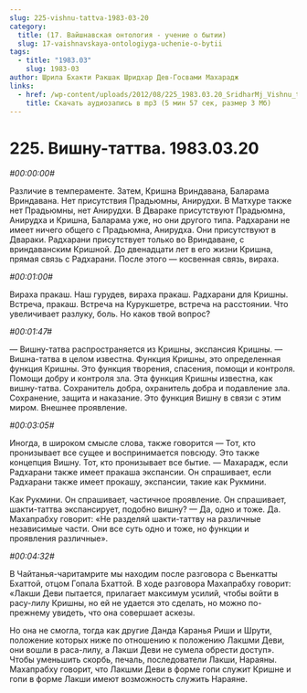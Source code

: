 ```yaml
---
slug: 225-vishnu-tattva-1983-03-20
category:
  title: (17. Вайшнавская онтология - учение о бытии)
  slug: 17-vaishnavskaya-ontologiyga-uchenie-o-bytii
tags:
  - title: "1983.03"
    slug: 1983-03
author: Шрила Бхакти Ракшак Шридхар Дев-Госвами Махарадж
links:
  - href: /wp-content/uploads/2012/08/225_1983.03.20_SridharMj_Vishnu_tattva.mp3
    title: Скачать аудиозапись в mp3 (5 мин 57 сек, размер 3 Мб)
---
```


# 225. Вишну-таттва. 1983.03.20

*#00:00:00#*

Различие в темпераменте. Затем, Кришна Вриндавана, Баларама Вриндавана. Нет присутствия Прадьюмны, Анирудхи. В Матхуре также нет Прадьюмны, нет Анирудхи. В Двараке присутствуют Прадьюмна, Анирудха и Кришна, Баларама уже, но они другого типа. Радхарани не имеет ничего общего с Прадьюмна, Анирудха. Они присутствуют в Двараки. Радхарани присутствует только во Вриндаване, с вриндаванским Кришной. До двенадцати лет в его жизни Кришна, прямая связь с Радхарани. После этого — косвенная связь, вираха.

*#00:01:00#*

Вираха пракаш. Наш гурудев, вираха пракаш. Радхарани для Кришны. Встреча, пракаш. Встреча на Курукшетре, встреча на расстоянии. Что увеличивает разлуку, боль. Но каков твой вопрос?

*#00:01:47#*

— Вишну-татва распространяется из Кришны, экспансия Кришны. — Вишна-татва в целом известна. Функция Кришны, это определенная функция Кришны. Это функция творения, спасения, помощи и контроля. Помощи добру и контроля зла. Эта функция Кришны известна, как вишну-татва. Сохранитель добра, охранитель добра и подавление зла. Сохранение, защита и наказание. Это функция Вишну в связи с этим миром. Внешнее проявление.

*#00:03:05#*

Иногда, в широком смысле слова, также говорится — Тот, кто пронизывает все сущее и воспринимается повсюду. Это также концепция Вишну. Тот, кто пронизывает все бытие. — Махарадж, если Радхарани также имеет пракаша экспансии. Он спрашивает, если Радхарани также имеет прокашу, экспансии, такие как Рукмини.

Как Рукмини. Он спрашивает, частичное проявление. Он спрашивает, шакти-таттва экспансирует, подобно вишну? — Да, одно и тоже. Да. Махапрабху говорит: «Не разделяй шакти-таттву на различные независимые части. Они все суть одно и тоже, но функции и проявления различные».

*#00:04:32#*

В Чайтанья-чаритамрите мы находим после разговора с Вьенкатты Бхаттой, отцом Гопала Бхаттой. В ходе разговора Махапрабху говорит: «Лакши Деви пытается, прилагает максимум усилий, чтобы войти в расу-лилу Кришны, но ей не удается это сделать, но можно по-прежнему увидеть, что она совершает аскезы.

Но она не смогла, тогда как другие Данда Каранья Риши и Шрути, положение которых ниже по отношению к положению Лакшми Деви, они вошли в раса-лилу, а Лакши Деви не сумела обрести доступ». Чтобы уменьшить скорбь, печаль, последователи Лакши, Нараяны. Махапрабху говорит, что Лакшми Деви в форме гопи служит Кришне и гопи в форме Лакши имеют возможность служить Нараяне.

